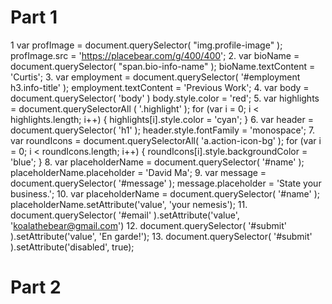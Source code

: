 Part 1
===========================
1
  var profImage = document.querySelector( "img.profile-image" );
  profImage.src = 'https://placebear.com/g/400/400';
2.
  var bioName = document.querySelector( "span.bio-info-name" );
  bioName.textContent = 'Curtis';
3.
  var employment = document.querySelector( '#employment h3.info-title' );
  employment.textContent = 'Previous Work';
4.
  var body = document.querySelector( 'body' )
  body.style.color = 'red';
5.
  var highlights = document.querySelectorAll ( '.highlight' );
  for (var i = 0; i < highlights.length; i++) {
    highlights[i].style.color = 'cyan';
  }
6.
  var header = document.querySelector( 'h1' );
  header.style.fontFamily = 'monospace';
7.
  var roundIcons = document.querySelectorAll( 'a.action-icon-bg' );
  for (var i = 0; i < roundIcons.length; i++) {
    roundIcons[i].style.backgroundColor = 'blue';
  }
8.
  var placeholderName = document.querySelector( '#name' );
  placeholderName.placeholder = 'David Ma';
9.
  var message = document.querySelector( '#message' );
  message.placeholder = 'State your business.';
10.
  var placeholderName = document.querySelector( '#name' );
  placeholderName.setAttribute('value', 'your nemesis');
11.
  document.querySelector( '#email' ).setAttribute('value', 'koalathebear@gmail.com')
12.
  document.querySelector( '#submit' ).setAttribute('value', 'En garde!');
13.
document.querySelector( '#submit' ).setAttribute('disabled', true);

Part 2
======================
